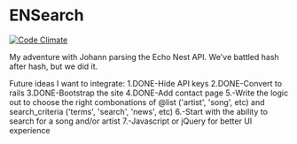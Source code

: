 ENSearch
==================
[![Code Climate](https://codeclimate.com/github/neilnorthrop/ENSearch.png)](https://codeclimate.com/github/neilnorthrop/ENSearch)

My adventure with Johann parsing the Echo Nest API. We've battled hash after hash, but we did it.


Future ideas I want to integrate:
1.DONE-Hide API keys
2.DONE-Convert to rails
3.DONE-Bootstrap the site
4.DONE-Add contact page
5.-Write the logic out to choose the right combonations of @list ('artist', 'song', etc) and search_criteria ('terms', 'search', 'news', etc)
6.-Start with the ability to search for a song and/or artist
7.-Javascript or jQuery for better UI experience